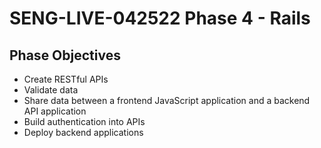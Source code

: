 # SENG-LIVE-042522 Phase 4 - Rails

## Phase Objectives
- Create RESTful APIs
- Validate data
- Share data between a frontend JavaScript application and a backend API application
- Build authentication into APIs
- Deploy backend applications